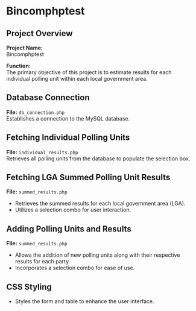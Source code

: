# Bincomphptest

## Project Overview
**Project Name:**  
Bincomphptest

**Function:**  
The primary objective of this project is to estimate results for each individual polling unit within each local government area.

## Database Connection
**File:** `db_connection.php`  
Establishes a connection to the MySQL database.

## Fetching Individual Polling Units
**File:** `individual_results.php`  
Retrieves all polling units from the database to populate the selection box.

## Fetching LGA Summed Polling Unit Results
**File:** `summed_results.php`  
- Retrieves the summed results for each local government area (LGA).
- Utilizes a selection combo for user interaction.

## Adding Polling Units and Results
**File:** `summed_results.php`  
- Allows the addition of new polling units along with their respective results for each party.
- Incorporates a selection combo for ease of use.

## CSS Styling
- Styles the form and table to enhance the user interface.
